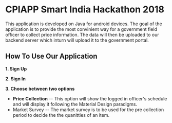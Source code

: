 # CPIAPP Smart India Hackathon 2018
This application is developed on Java for android devices. The goal of the application is to provide the most convinient way for a government field officer to collect price information. The data will then be uploaded to our backend server which inturn will upload it to the government portal.

## How To Use Our Application
**1. Sign Up**

**2. Sign In**

**3. Choose between two options**
- **Price Collection**
    -- This option will show the logged in officer's schedule and will display it following the Material Design paradigms.
- Market Survey
    -- The market survey is to be used for the pre collection period to decide the the quanitties of an item.
    

